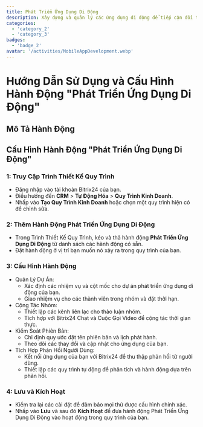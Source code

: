 ```yaml
---
title: Phát Triển Ứng Dụng Di Động
description: Xây dựng và quản lý các ứng dụng di động để tiếp cận đối tượng của bạn.
categories: 
  - 'category_2'
  - 'category_3'
badges: 
  - 'badge_2' 
avatar: '/activities/MobileAppDevelopment.webp'
---
```

# Hướng Dẫn Sử Dụng và Cấu Hình Hành Động "Phát Triển Ứng Dụng Di Động"

## Mô Tả Hành Động

## **Cấu Hình Hành Động "Phát Triển Ứng Dụng Di Động"**

### 1: Truy Cập Trình Thiết Kế Quy Trình
- Đăng nhập vào tài khoản Bitrix24 của bạn.
- Điều hướng đến **CRM** > **Tự Động Hóa** > **Quy Trình Kinh Doanh**.
- Nhấp vào **Tạo Quy Trình Kinh Doanh** hoặc chọn một quy trình hiện có để chỉnh sửa.

### 2: Thêm Hành Động Phát Triển Ứng Dụng Di Động
- Trong Trình Thiết Kế Quy Trình, kéo và thả hành động **Phát Triển Ứng Dụng Di Động** từ danh sách các hành động có sẵn.
- Đặt hành động ở vị trí bạn muốn nó xảy ra trong quy trình của bạn.

### 3: Cấu Hình Hành Động
- Quản Lý Dự Án:
  - Xác định các nhiệm vụ và cột mốc cho dự án phát triển ứng dụng di động của bạn.
  - Giao nhiệm vụ cho các thành viên trong nhóm và đặt thời hạn.
- Cộng Tác Nhóm:
  - Thiết lập các kênh liên lạc cho thảo luận nhóm.
  - Tích hợp với Bitrix24 Chat và Cuộc Gọi Video để cộng tác thời gian thực.
- Kiểm Soát Phiên Bản:
  - Chỉ định quy ước đặt tên phiên bản và lịch phát hành.
  - Theo dõi các thay đổi và cập nhật cho ứng dụng của bạn.
- Tích Hợp Phản Hồi Người Dùng:
  - Kết nối ứng dụng của bạn với Bitrix24 để thu thập phản hồi từ người dùng.
  - Thiết lập các quy trình tự động để phân tích và hành động dựa trên phản hồi.

### 4: Lưu và Kích Hoạt
- Kiểm tra lại các cài đặt để đảm bảo mọi thứ được cấu hình chính xác.
- Nhấp vào **Lưu** và sau đó **Kích Hoạt** để đưa hành động Phát Triển Ứng Dụng Di Động vào hoạt động trong quy trình của bạn.